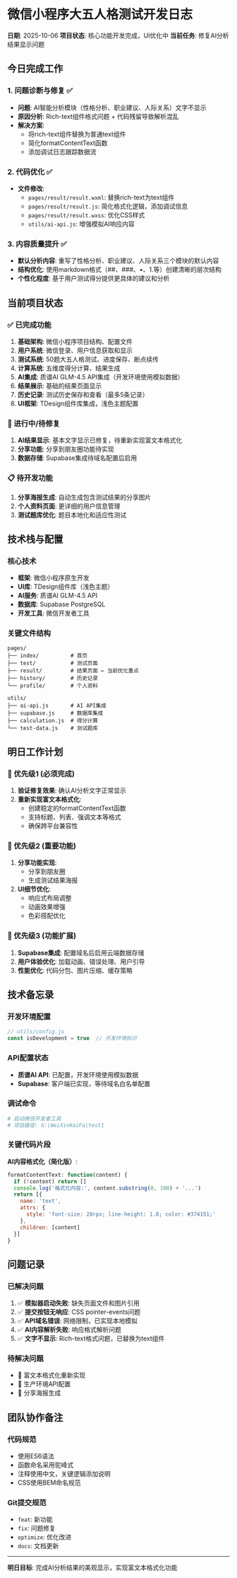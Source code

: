 # 微信小程序大五人格测试开发日志

**日期**: 2025-10-06
**项目状态**: 核心功能开发完成，UI优化中
**当前任务**: 修复AI分析结果显示问题

## 今日完成工作

### 1. 问题诊断与修复 ✅
- **问题**: AI智能分析模块（性格分析、职业建议、人际关系）文字不显示
- **原因分析**: Rich-text组件格式问题 + 代码残留导致解析混乱
- **解决方案**:
  - 将rich-text组件替换为普通text组件
  - 简化formatContentText函数
  - 添加调试日志跟踪数据流

### 2. 代码优化 ✅
- **文件修改**:
  - `pages/result/result.wxml`: 替换rich-text为text组件
  - `pages/result/result.js`: 简化格式化逻辑，添加调试信息
  - `pages/result/result.wxss`: 优化CSS样式
  - `utils/ai-api.js`: 增强模拟AI响应内容

### 3. 内容质量提升 ✅
- **默认分析内容**: 重写了性格分析、职业建议、人际关系三个模块的默认内容
- **结构优化**: 使用markdown格式（##、###、•、1.等）创建清晰的层次结构
- **个性化程度**: 基于用户测试得分提供更具体的建议和分析

## 当前项目状态

### ✅ 已完成功能
1. **基础架构**: 微信小程序项目结构、配置文件
2. **用户系统**: 微信登录、用户信息获取和显示
3. **测试系统**: 50题大五人格测试、进度保存、断点续传
4. **计算系统**: 五维度得分计算、结果生成
5. **AI集成**: 质谱AI GLM-4.5 API集成（开发环境使用模拟数据）
6. **结果展示**: 基础的结果页面显示
7. **历史记录**: 测试历史保存和查看（最多5条记录）
8. **UI框架**: TDesign组件库集成，浅色主题配置

### 🚧 进行中/待修复
1. **AI结果显示**: 基本文字显示已修复，待重新实现富文本格式化
2. **分享功能**: 分享到朋友圈功能待实现
3. **数据存储**: Supabase集成待域名配置后启用

### 📋 待开发功能
1. **分享海报生成**: 自动生成包含测试结果的分享图片
2. **个人资料页面**: 更详细的用户信息管理
3. **测试题库优化**: 题目本地化和适应性测试

## 技术栈与配置

### 核心技术
- **框架**: 微信小程序原生开发
- **UI库**: TDesign组件库（浅色主题）
- **AI服务**: 质谱AI GLM-4.5 API
- **数据库**: Supabase PostgreSQL
- **开发工具**: 微信开发者工具

### 关键文件结构
```
pages/
├── index/          # 首页
├── test/           # 测试页面
├── result/         # 结果页面 ← 当前优化重点
├── history/        # 历史记录
└── profile/        # 个人资料

utils/
├── ai-api.js       # AI API集成
├── supabase.js     # 数据库集成
├── calculation.js  # 得分计算
└── test-data.js    # 测试题库
```

## 明日工作计划

### 🎯 优先级1 (必须完成)
1. **验证修复效果**: 确认AI分析文字正常显示
2. **重新实现富文本格式化**:
   - 创建稳定的formatContentText函数
   - 支持标题、列表、强调文本等格式
   - 确保跨平台兼容性

### 🎯 优先级2 (重要功能)
1. **分享功能实现**:
   - 分享到朋友圈
   - 生成测试结果海报
2. **UI细节优化**:
   - 响应式布局调整
   - 动画效果增强
   - 色彩搭配优化

### 🎯 优先级3 (功能扩展)
1. **Supabase集成**: 配置域名后启用云端数据存储
2. **用户体验优化**: 加载动画、错误处理、用户引导
3. **性能优化**: 代码分包、图片压缩、缓存策略

## 技术备忘录

### 开发环境配置
```javascript
// utils/config.js
const isDevelopment = true  // 开发环境标识
```

### API配置状态
- **质谱AI API**: 已配置，开发环境使用模拟数据
- **Supabase**: 客户端已实现，等待域名白名单配置

### 调试命令
```bash
# 启动微信开发者工具
# 项目路径: G:\WeiXinKaiFa\test1
```

### 关键代码片段
**AI内容格式化（简化版）**:
```javascript
formatContentText: function(content) {
  if (!content) return []
  console.log('格式化内容:', content.substring(0, 100) + '...')
  return [{
    name: 'text',
    attrs: {
      style: 'font-size: 28rpx; line-height: 1.8; color: #374151;'
    },
    children: [content]
  }]
}
```

## 问题记录

### 已解决问题
1. ✅ **模拟器启动失败**: 缺失页面文件和图片引用
2. ✅ **提交按钮无响应**: CSS pointer-events问题
3. ✅ **API域名错误**: 网络限制，已实现本地模拟
4. ✅ **AI内容解析失败**: 响应格式解析问题
5. ✅ **文字不显示**: Rich-text格式问题，已替换为text组件

### 待解决问题
- 🔄 富文本格式化重新实现
- 🔄 生产环境API配置
- 🔄 分享海报生成

## 团队协作备注

### 代码规范
- 使用ES6语法
- 函数命名采用驼峰式
- 注释使用中文，关键逻辑添加说明
- CSS使用BEM命名规范

### Git提交规范
- `feat`: 新功能
- `fix`: 问题修复
- `optimize`: 优化改进
- `docs`: 文档更新

---

**明日目标**: 完成AI分析结果的美观显示，实现富文本格式化功能